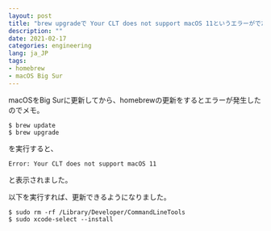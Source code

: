 ```yaml
---
layout: post
title: "brew upgradeで Your CLT does not support macOS 11というエラーがでた"
description: ""
date: 2021-02-17
categories: engineering
lang: ja_JP
tags:
- homebrew
- macOS Big Sur
---
```


macOSをBig Surに更新してから、homebrewの更新をするとエラーが発生したのでメモ。

```
$ brew update
$ brew upgrade
```

を実行すると、

```
Error: Your CLT does not support macOS 11
```

と表示されました。

以下を実行すれば、更新できるようになりました。

```
$ sudo rm -rf /Library/Developer/CommandLineTools
$ sudo xcode-select --install
```